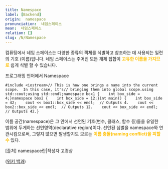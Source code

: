 ```yaml
---
title: Namespace
label: [Backend]
origin:  namespace
pronunciation:  네임스페이스
mean:  네임스페이스
relation: []
slug: /N/Namespace
---
```


<content>
<p>컴퓨팅에서 네임 스페이스는 다양한 종류의 객체를 식별하고 참조하는 데 사용되는 일련의 기호 (이름)입니다. 네임 스페이스는 주어진 모든 개체 집합이 <span style="color:#FFBF00; font-weight:bold;">고유한 이름을 가지므로</span> 쉽게 식별 할 수 있습니다.</p><p>프로그래밍 언어에서 Namespace</p><pre><code class="c++ language-c++">#include &lt;iostream&gt;// This is how one brings a name into the current scope.  In this case, it's// bringing them into global scope.using std::cout;using std::endl;namespace box1 {    int box_side = 4;}namespace box2 {    int box_side = 12;}int main() {    int box_side = 42;    cout &lt;&lt; box1::box_side &lt;&lt; endl;  // Outputs 4.    cout &lt;&lt; box2::box_side &lt;&lt; endl;  // Outputs 12.    cout &lt;&lt; box_side &lt;&lt; endl;  // Outputs 42.}</code></pre><p>이름 공간(namespace)은 그 안에서 선언된 기호(변수, 클래스, 함수 등)들을 유일한 범위에 두게하는 선언영역(declarative region)이다. 선언된 심벌을 namespace와 연관시킴으로써, 그렇지 않으면 발생할지도 모르는 <span style="color:#FFBF00; font-weight:bold;">이름 충돌(naming conflict)을 피할 수</span> 있다. </p><p>[출처] namespace란|작성자 고경삼</p><p>(<a href="https://en.wikipedia.org/wiki/Namespace">위키 백과</a>)</p>
</content>
